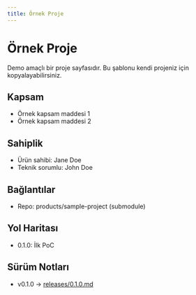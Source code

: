 ```yaml
---
title: Örnek Proje
---
```


# Örnek Proje

Demo amaçlı bir proje sayfasıdır. Bu şablonu kendi projeniz için kopyalayabilirsiniz.

## Kapsam
- Örnek kapsam maddesi 1
- Örnek kapsam maddesi 2

## Sahiplik
- Ürün sahibi: Jane Doe
- Teknik sorumlu: John Doe

## Bağlantılar
- Repo: products/sample-project (submodule)

## Yol Haritası
- 0.1.0: İlk PoC

## Sürüm Notları
- v0.1.0 → [releases/0.1.0.md](releases/0.1.0.md)

